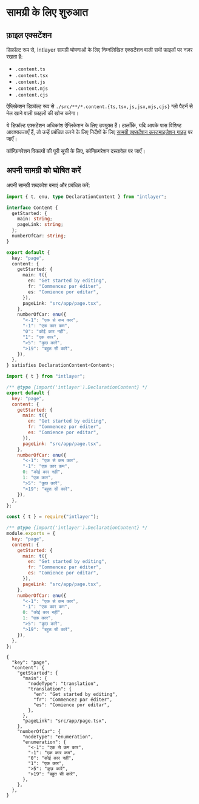 # सामग्री के लिए शुरुआत

## फ़ाइल एक्सटेंशन

डिफ़ॉल्ट रूप से, Intlayer सामग्री घोषणाओं के लिए निम्नलिखित एक्सटेंशन वाली सभी फ़ाइलों पर नज़र रखता है:

- `.content.ts`
- `.content.tsx`
- `.content.js`
- `.content.mjs`
- `.content.cjs`

ऐप्लिकेशन डिफ़ॉल्ट रूप से `./src/**/*.content.{ts,tsx,js,jsx,mjs,cjs}` ग्लो पैटर्न से मेल खाने वाली फ़ाइलों की खोज करेगा।

ये डिफ़ॉल्ट एक्सटेंशन अधिकांश ऐप्लिकेशन के लिए उपयुक्त हैं। हालाँकि, यदि आपके पास विशिष्ट आवश्यकताएँ हैं, तो उन्हें प्रबंधित करने के लिए निर्देशों के लिए [सामग्री एक्सटेंशन कस्टमाइजेशन गाइड](https://github.com/aymericzip/intlayer/blob/main/docs/hi/configuration.md#content-configuration) पर जाएँ।

कॉन्फ़िगरेशन विकल्पों की पूरी सूची के लिए, कॉन्फ़िगरेशन दस्तावेज़ पर जाएँ।

## अपनी सामग्री को घोषित करें

अपनी सामग्री शब्दकोश बनाएं और प्रबंधित करें:

```typescript fileName="src/app/[locale]/page.content.ts" codeFormat="typescript"
import { t, enu, type DeclarationContent } from "intlayer";

interface Content {
  getStarted: {
    main: string;
    pageLink: string;
  };
  numberOfCar: string;
}

export default {
  key: "page",
  content: {
    getStarted: {
      main: t({
        en: "Get started by editing",
        fr: "Commencez par éditer",
        es: "Comience por editar",
      }),
      pageLink: "src/app/page.tsx",
    },
    numberOfCar: enu({
      "<-1": "एक से कम कार",
      "-1": "एक कार कम",
      "0": "कोई कार नहीं",
      "1": "एक कार",
      ">5": "कुछ कारें",
      ">19": "बहुत सी कारें",
    }),
  },
} satisfies DeclarationContent<Content>;
```

```javascript fileName="src/app/[locale]/page.content.mjs" codeFormat="esm"
import { t } from "intlayer";

/** @type {import('intlayer').DeclarationContent} */
export default {
  key: "page",
  content: {
    getStarted: {
      main: t({
        en: "Get started by editing",
        fr: "Commencez par éditer",
        es: "Comience por editar",
      }),
      pageLink: "src/app/page.tsx",
    },
    numberOfCar: enu({
      "<-1": "एक से कम कार",
      "-1": "एक कार कम",
      0: "कोई कार नहीं",
      1: "एक कार",
      ">5": "कुछ कारें",
      ">19": "बहुत सी कारें",
    }),
  },
};
```

```javascript fileName="src/app/[locale]/page.content.cjs" codeFormat="commonjs"
const { t } = require("intlayer");

/** @type {import('intlayer').DeclarationContent} */
module.exports = {
  key: "page",
  content: {
    getStarted: {
      main: t({
        en: "Get started by editing",
        fr: "Commencez par éditer",
        es: "Comience por editar",
      }),
      pageLink: "src/app/page.tsx",
    },
    numberOfCar: enu({
      "<-1": "एक से कम कार",
      "-1": "एक कार कम",
      0: "कोई कार नहीं",
      1: "एक कार",
      ">5": "कुछ कारें",
      ">19": "बहुत सी कारें",
    }),
  },
};
```

```json5 fileName="src/app/[locale]/page.content.json"  codeFormat="json"
{
  "key": "page",
  "content": {
    "getStarted": {
      "main": {
        "nodeType": "translation",
        "translation": {
          "en": "Get started by editing",
          "fr": "Commencez par éditer",
          "es": "Comience por editar",
        },
      },
      "pageLink": "src/app/page.tsx",
    },
    "numberOfCar": {
      "nodeType": "enumeration",
      "enumeration": {
        "<-1": "एक से कम कार",
        "-1": "एक कार कम",
        "0": "कोई कार नहीं",
        "1": "एक कार",
        ">5": "कुछ कारें",
        ">19": "बहुत सी कारें",
      },
    },
  },
}
```

